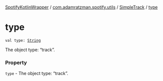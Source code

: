 [SpotifyKotlinWrapper](../../index.md) / [com.adamratzman.spotify.utils](../index.md) / [SimpleTrack](index.md) / [type](./type.md)

# type

`val type: `[`String`](https://kotlinlang.org/api/latest/jvm/stdlib/kotlin/-string/index.html)

The object type: “track”.

### Property

`type` - The object type: “track”.